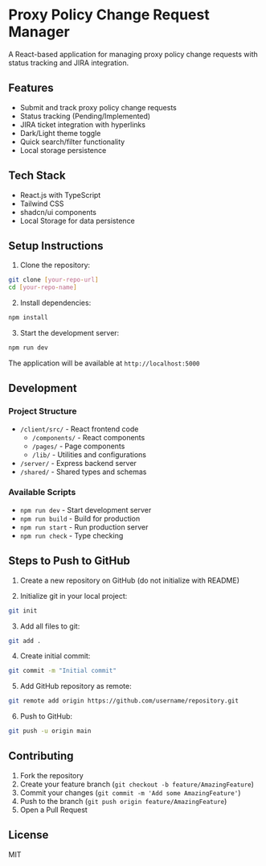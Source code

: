# Proxy Policy Change Request Manager

A React-based application for managing proxy policy change requests with status tracking and JIRA integration.

## Features
- Submit and track proxy policy change requests
- Status tracking (Pending/Implemented)
- JIRA ticket integration with hyperlinks
- Dark/Light theme toggle
- Quick search/filter functionality
- Local storage persistence

## Tech Stack
- React.js with TypeScript
- Tailwind CSS
- shadcn/ui components
- Local Storage for data persistence

## Setup Instructions

1. Clone the repository:
```bash
git clone [your-repo-url]
cd [your-repo-name]
```

2. Install dependencies:
```bash
npm install
```

3. Start the development server:
```bash
npm run dev
```

The application will be available at `http://localhost:5000`

## Development

### Project Structure
- `/client/src/` - React frontend code
  - `/components/` - React components
  - `/pages/` - Page components
  - `/lib/` - Utilities and configurations
- `/server/` - Express backend server
- `/shared/` - Shared types and schemas

### Available Scripts
- `npm run dev` - Start development server
- `npm run build` - Build for production
- `npm run start` - Run production server
- `npm run check` - Type checking

## Steps to Push to GitHub

1. Create a new repository on GitHub (do not initialize with README)

2. Initialize git in your local project:
```bash
git init
```

3. Add all files to git:
```bash
git add .
```

4. Create initial commit:
```bash
git commit -m "Initial commit"
```

5. Add GitHub repository as remote:
```bash
git remote add origin https://github.com/username/repository.git
```

6. Push to GitHub:
```bash
git push -u origin main
```

## Contributing
1. Fork the repository
2. Create your feature branch (`git checkout -b feature/AmazingFeature`)
3. Commit your changes (`git commit -m 'Add some AmazingFeature'`)
4. Push to the branch (`git push origin feature/AmazingFeature`)
5. Open a Pull Request

## License
MIT